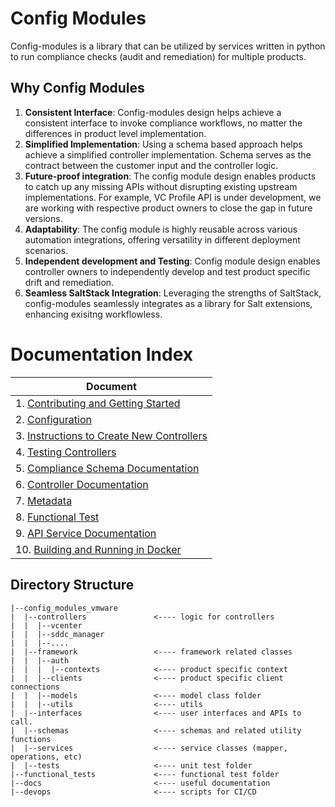 # Config Modules

Config-modules is a library that can be utilized by services written in python to run compliance checks (audit and remediation) for multiple products.

## Why Config Modules

1. **Consistent Interface**: Config-modules design helps achieve a consistent interface to invoke compliance workflows, no matter the differences in product level implementation. 
2. **Simplified Implementation**: Using a schema based approach helps achieve a simplified controller implementation. Schema serves as the contract between the customer input and the controller logic.
3. **Future-proof integration**: The config module design enables products to catch up any missing APIs without disrupting existing upstream implementations. For example, VC Profile API is under development, we are working with respective product owners to close the gap in future versions. 
4. **Adaptability**: The config module is highly reusable across various automation integrations, offering versatility in different deployment scenarios.
5. **Independent development and Testing**: Config module design enables controller owners to independently develop and test product specific drift and remediation.
6. **Seamless SaltStack Integration**: Leveraging the strengths of SaltStack, config-modules seamlessly integrates as a library for Salt extensions, enhancing exisitng workflowless.

# Documentation Index

| Document                                                                                    |
|---------------------------------------------------------------------------------------------|
| 1. [Contributing and Getting Started](CONTRIBUTING.md)                                      |
| 2. [Configuration](docs/configuration.md)                                                   |
| 3. [Instructions to Create New Controllers](docs/instructions-to-create-new-controllers.md) |
| 4. [Testing Controllers](docs/testing-controllers.md)                                       |
| 5. [Compliance Schema Documentation](docs/compliance-schema-documentation.md)               |
| 6. [Controller Documentation](docs/controllers/markdown/index.md)                           |
| 7. [Metadata](docs/metadata.md)                                                             |
| 8. [Functional Test](functional_tests/README.md)                                            |
| 9. [API Service Documentation](docs/api-service.md)                                         |
| 10. [Building and Running in Docker](docs/docker-instructions.md)                           |

## Directory Structure

```
|--config_modules_vmware
|  |--controllers               <---- logic for controllers               
|  |  |--vcenter               
|  |  |--sddc_manager
|  |  |--....
|  |--framework                 <---- framework related classes
|  |  |--auth       
|  |  |  |--contexts            <---- product specific context
|  |  |--clients                <---- product specific client connections
|  |  |--models                 <---- model class folder
|  |  |--utils                  <---- utils
|  |--interfaces                <---- user interfaces and APIs to call. 
|  |--schemas                   <---- schemas and related utility functions 
|  |--services                  <---- service classes (mapper, operations, etc)
|  |--tests                     <---- unit test folder
|--functional_tests             <---- functional test folder
|--docs                         <---- useful documentation
|--devops                       <---- scripts for CI/CD
```
